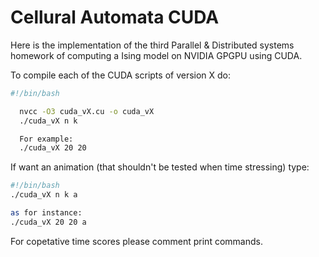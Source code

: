 # Cellural Automata CUDA

Here is the implementation of the third Parallel & Distributed systems homework of computing a Ising model on NVIDIA GPGPU using CUDA.

To compile each of the CUDA scripts of version X do:

```bash
#!/bin/bash

  nvcc -O3 cuda_vX.cu -o cuda_vX
  ./cuda_vX n k

  For example:
  ./cuda_vX 20 20
```
If want an animation (that shouldn't be tested when time stressing) type:

```bash
#!/bin/bash
./cuda_vX n k a

as for instance:
./cuda_vX 20 20 a
```
For copetative time scores please comment print commands.
